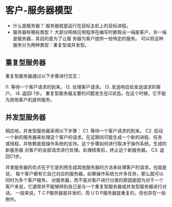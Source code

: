 # 客户-服务器模型
* 什么是服务器？
服务器就是运行在目标主机上的目标进程。
* 服务器有哪些类型？
大部分网络应用程序在编写时都假设一端是客户，另一端是服务器，其目的是为了让服 务器为客户提供一些特定的服务。 可以将这种服务分为两种类型：重复型或并发型。
## 重复型服务器
重复型服务器通过以下步骤进行交互：

I1. 等待一个客户请求的到来。
I2. 处理客户请求。 
I3. 发送响应给发送请求的客户。 
I4. 返回I 1步。 
重复型服务器主要的问题发生在I2状态。在这个时候，它不能为其他客户机提供服务。 

## 并发型服务器
相应地，并发型服务器采用以下步骤： 
C1. 等待一个客户请求的到来。 
C2. 启动一个新的服务器来处理这个客户的请求。在这期间可能生成一个新的进程、任务 或线程，并依赖底层操作系统的支持。这个步骤如何进行取决于操作系统。生成的新服务器 对客户的全部请求进行处理。处理结束后，终止这个新服务器。 
C3. 返回C1步。 

并发服务器的优点在于它是利用生成其他服务器的方法来处理客户的请求。也就是说， 每个客户都有它自己对应的服务器。如果操作系统允许多任务，那么就可以同时为多个客户服务。 对服务器，而不是对客户进行分类的原因是因为对于一个客户来说，它通常并不能够辨别自己是与一个重复型服务器或并发型服务器进行对话。 一般来说，T C P服务器是并发的，而 U D P服务器是重复的，但也存在一些例外。
